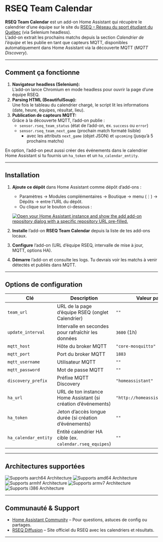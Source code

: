 # RSEQ Team Calendar

**RSEQ Team Calendar** est un add-on Home Assistant qui récupère le calendrier d’une équipe sur le site du [RSEQ – Réseau du sport étudiant du Québec](https://diffusion.rseq.ca/) (via Selenium headless).  
L’add-on extrait les prochains matchs depuis la section *Calendrier de l’équipe* et les publie en tant que capteurs MQTT, disponibles automatiquement dans Home Assistant via la découverte MQTT (*MQTT Discovery*).

---

## Comment ça fonctionne

1. **Navigateur headless (Selenium):**  
   L’add-on lance Chromium en mode headless pour ouvrir la page d’une équipe RSEQ.
2. **Parsing HTML (BeautifulSoup):**  
   Une fois le tableau du calendrier chargé, le script lit les informations (date, heure, équipes, résultat, lieu).
3. **Publication de capteurs MQTT:**  
   Grâce à la découverte MQTT, l’add-on publie :  
   - `sensor.rseq_team_status` (état de l’add-on, ex. `success` ou `error`)  
   - `sensor.rseq_team_next_game` (prochain match formaté lisible)  
     - avec les attributs `next_game` (objet JSON) et `upcoming` (jusqu’à 5 prochains matchs)

En option, l’add-on peut aussi créer des événements dans le calendrier Home Assistant si tu fournis un `ha_token` et un `ha_calendar_entity`.

---

## Installation

1. **Ajoute ce dépôt** dans Home Assistant comme dépôt d’add-ons :  
   - Paramètres → Modules complémentaires → Boutique → menu (⋮) → Dépôts → entre l’URL du dépôt.  
   - Ou clique sur le bouton ci-dessous :

   [![Open your Home Assistant instance and show the add add-on repository dialog with a specific repository URL pre-filled.](https://my.home-assistant.io/badges/supervisor_add_addon_repository.svg)](https://my.home-assistant.io/redirect/supervisor_add_addon_repository/?repository_url=https%3A%2F%2Fgithub.com%2FFrazou1%2Frseq_calendar)
2. **Installe** l’add-on **RSEQ Team Calendar** depuis la liste de tes add-ons locaux.
3. **Configure** l’add-on (URL d’équipe RSEQ, intervalle de mise à jour, MQTT, options HA).
4. **Démarre** l’add-on et consulte les logs. Tu devrais voir les matchs à venir détectés et publiés dans MQTT.

---

## Options de configuration

| Clé                | Description                                                  | Valeur par défaut                         |
|---------------------|--------------------------------------------------------------|-------------------------------------------|
| `team_url`          | URL de la page d’équipe RSEQ (onglet Calendrier)             | `""`                                      |
| `update_interval`   | Intervalle en secondes pour rafraîchir les données           | `3600` (1h)                               |
| `mqtt_host`         | Hôte du broker MQTT                                         | `"core-mosquitto"`                        |
| `mqtt_port`         | Port du broker MQTT                                         | `1883`                                    |
| `mqtt_username`     | Utilisateur MQTT                                            | `""`                                      |
| `mqtt_password`     | Mot de passe MQTT                                           | `""`                                      |
| `discovery_prefix`  | Préfixe MQTT Discovery                                      | `"homeassistant"`                         |
| `ha_url`            | URL de ton instance Home Assistant (si création d’événements)| `"http://homeassistant.local:8123"`       |
| `ha_token`          | Jeton d’accès longue durée (si création d’événements)        | `""`                                      |
| `ha_calendar_entity`| Entité calendrier HA cible (ex. `calendar.rseq_equipes`)     | `""`                                      |

---

## Architectures supportées

![Supports aarch64 Architecture][aarch64-shield]
![Supports amd64 Architecture][amd64-shield]
![Supports armhf Architecture][armhf-shield]
![Supports armv7 Architecture][armv7-shield]
![Supports i386 Architecture][i386-shield]

---

## Communauté & Support

- [Home Assistant Community](https://community.home-assistant.io/) – Pour questions, astuces de config ou partages.
- [RSEQ Diffusion](https://diffusion.rseq.ca/) – Site officiel du RSEQ avec les calendriers et résultats.

---

[aarch64-shield]: https://img.shields.io/badge/aarch64-yes-green.svg
[amd64-shield]: https://img.shields.io/badge/amd64-yes-green.svg
[armhf-shield]: https://img.shields.io/badge/armhf-yes-green.svg
[armv7-shield]: https://img.shields.io/badge/armv7-yes-green.svg
[i386-shield]: https://img.shields.io/badge/i386-yes-green.svg

